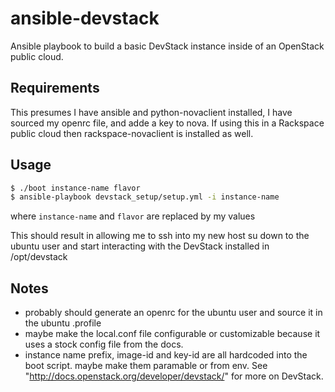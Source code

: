 # ansible-devstack
Ansible playbook to build a basic DevStack instance inside of an OpenStack public cloud.

Requirements
------------
This presumes I have ansible and python-novaclient installed, I have sourced my openrc file, and adde a key to nova.
If using this in a Rackspace public cloud then rackspace-novaclient is installed as well.

Usage
-----
```bash
$ ./boot instance-name flavor
$ ansible-playbook devstack_setup/setup.yml -i instance-name
```
where ```instance-name``` and ```flavor``` are replaced by my values

This should result in allowing me to ssh into my new host su down to the ubuntu user and start interacting with the DevStack installed in /opt/devstack

Notes
-----
* probably should generate an openrc for the ubuntu user and source it in the ubuntu .profile
* maybe make the local.conf file configurable or customizable because it uses a stock config file from the docs.
* instance name prefix, image-id and key-id are all hardcoded into the boot script.  maybe make them paramable or from env. 
See "http://docs.openstack.org/developer/devstack/" for more on DevStack.
